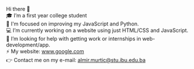 Hi there 👋<br>
🎓 I’m a first year college student <br>
🧠 I'm focused on improving my JavaScript and Python.<br>
💻 I’m currently working on a website using just HTML/CSS and JavaScript.<br>
🤔 I’m looking for help with getting work or internships in web-development/app.<br>
⚡ My website: www.google.com<br>
👉 Contact me on my e-mail: almir.murtic@stu.ibu.edu.ba<br>
